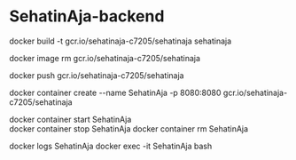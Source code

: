 # SehatinAja-backend
docker build -t gcr.io/sehatinaja-c7205/sehatinaja sehatinaja

docker image rm gcr.io/sehatinaja-c7205/sehatinaja

docker push gcr.io/sehatinaja-c7205/sehatinaja

docker container create --name SehatinAja -p 8080:8080 gcr.io/sehatinaja-c7205/sehatinaja

docker container start SehatinAja   
docker container stop SehatinAja 
docker container rm SehatinAja 

docker logs SehatinAja
docker exec -it SehatinAja bash
